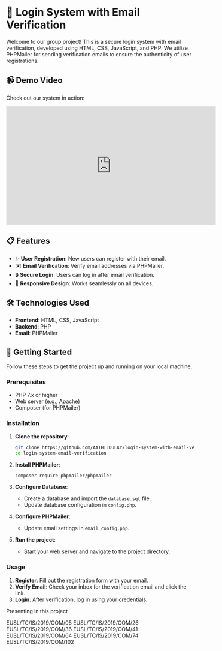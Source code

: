 # 🚀 Login System with Email Verification

Welcome to our group project! This is a secure login system with email verification, developed using HTML, CSS, JavaScript, and PHP. We utilize PHPMailer for sending verification emails to ensure the authenticity of user registrations.

## 📹 Demo Video

Check out our system in action:

<iframe width="560" height="315" src="https://www.youtube.com/embed/YOUR_VIDEO_ID" frameborder="0" allowfullscreen></iframe>

## 📋 Features

- ✨ **User Registration**: New users can register with their email.
- ✉️ **Email Verification**: Verify email addresses via PHPMailer.
- 🔒 **Secure Login**: Users can log in after email verification.
- 👥 **Responsive Design**: Works seamlessly on all devices.

## 🛠️ Technologies Used

- **Frontend**: HTML, CSS, JavaScript
- **Backend**: PHP
- **Email**: PHPMailer

## 🚀 Getting Started

Follow these steps to get the project up and running on your local machine.

### Prerequisites

- PHP 7.x or higher
- Web server (e.g., Apache)
- Composer (for PHPMailer)

### Installation

1. **Clone the repository**:
    ```bash
    git clone https://github.com/AATHILDUCKY/login-system-with-email-verification.git
    cd login-system-email-verification
    ```

2. **Install PHPMailer**:
    ```bash
    composer require phpmailer/phpmailer
    ```

3. **Configure Database**:
    - Create a database and import the `database.sql` file.
    - Update database configuration in `config.php`.

4. **Configure PHPMailer**:
    - Update email settings in `email_config.php`.

5. **Run the project**:
    - Start your web server and navigate to the project directory.

### Usage

1. **Register**: Fill out the registration form with your email.
2. **Verify Email**: Check your inbox for the verification email and click the link.
3. **Login**: After verification, log in using your credentials.

Presenting in this project

EUSL/TC/IS/2019/COM/05
EUSL/TC/IS/2019/COM/26
EUSL/TC/IS/2019/COM/36
EUSL/TC/IS/2019/COM/41
EUSL/TC/IS/2019/COM/64
EUSL/TC/IS/2019/COM/74
EUSL/TC/IS/2019/COM/102
